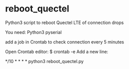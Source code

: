 # reboot_quectel
Python3 script to reboot Quectel LTE of connection drops

You need:
Python3
pyserial

add a job in Crontab to check connection every 5 minutes

Open Crontab editor:
$ crontab -e
Add a new line:

*/10 * * * * python3 reboot_quectel.py
